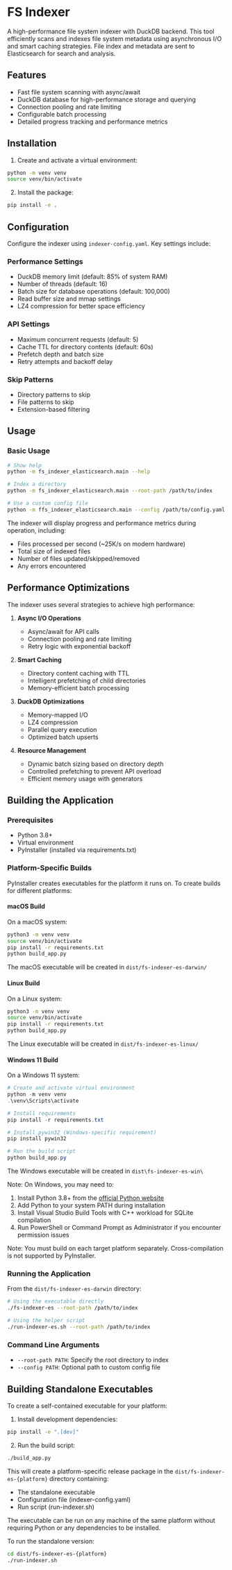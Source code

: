 # FS Indexer

A high-performance file system indexer with DuckDB backend. This tool efficiently scans and indexes file system metadata using asynchronous I/O and smart caching strategies. File index and metadata are sent to Elasticsearch for search and analysis. 

## Features

- Fast file system scanning with async/await
- DuckDB database for high-performance storage and querying
- Connection pooling and rate limiting
- Configurable batch processing
- Detailed progress tracking and performance metrics

## Installation

1. Create and activate a virtual environment:
```bash
python -m venv venv
source venv/bin/activate
```

2. Install the package:
```bash
pip install -e .
```

## Configuration

Configure the indexer using `indexer-config.yaml`. Key settings include:

### Performance Settings
- DuckDB memory limit (default: 85% of system RAM)
- Number of threads (default: 16)
- Batch size for database operations (default: 100,000)
- Read buffer size and mmap settings
- LZ4 compression for better space efficiency

### API Settings
- Maximum concurrent requests (default: 5)
- Cache TTL for directory contents (default: 60s)
- Prefetch depth and batch size
- Retry attempts and backoff delay

### Skip Patterns
- Directory patterns to skip
- File patterns to skip
- Extension-based filtering

## Usage

### Basic Usage

```bash
# Show help
python -m fs_indexer_elasticsearch.main --help

# Index a directory
python -m fs_indexer_elasticsearch.main --root-path /path/to/index

# Use a custom config file
python -m ffs_indexer_elasticsearch.main --config /path/to/config.yaml --root-path /path/to/index
```

The indexer will display progress and performance metrics during operation, including:
- Files processed per second (~25K/s on modern hardware)
- Total size of indexed files
- Number of files updated/skipped/removed
- Any errors encountered

## Performance Optimizations

The indexer uses several strategies to achieve high performance:

1. **Async I/O Operations**
   - Async/await for API calls
   - Connection pooling and rate limiting
   - Retry logic with exponential backoff

2. **Smart Caching**
   - Directory content caching with TTL
   - Intelligent prefetching of child directories
   - Memory-efficient batch processing

3. **DuckDB Optimizations**
   - Memory-mapped I/O
   - LZ4 compression
   - Parallel query execution
   - Optimized batch upserts

4. **Resource Management**
   - Dynamic batch sizing based on directory depth
   - Controlled prefetching to prevent API overload
   - Efficient memory usage with generators

## Building the Application

### Prerequisites
- Python 3.8+
- Virtual environment
- PyInstaller (installed via requirements.txt)

### Platform-Specific Builds

PyInstaller creates executables for the platform it runs on. To create builds for different platforms:

#### macOS Build
On a macOS system:
```bash
python3 -m venv venv
source venv/bin/activate
pip install -r requirements.txt
python build_app.py
```
The macOS executable will be created in `dist/fs-indexer-es-darwin/`

#### Linux Build
On a Linux system:
```bash
python3 -m venv venv
source venv/bin/activate
pip install -r requirements.txt
python build_app.py
```
The Linux executable will be created in `dist/fs-indexer-es-linux/`

#### Windows 11 Build
On a Windows 11 system:
```powershell
# Create and activate virtual environment
python -m venv venv
.\venv\Scripts\activate

# Install requirements
pip install -r requirements.txt

# Install pywin32 (Windows-specific requirement)
pip install pywin32

# Run the build script
python build_app.py
```
The Windows executable will be created in `dist\fs-indexer-es-win\`

Note: On Windows, you may need to:
1. Install Python 3.8+ from the [official Python website](https://www.python.org/downloads/)
2. Add Python to your system PATH during installation
3. Install Visual Studio Build Tools with C++ workload for SQLite compilation
4. Run PowerShell or Command Prompt as Administrator if you encounter permission issues

Note: You must build on each target platform separately. Cross-compilation is not supported by PyInstaller.

### Running the Application

From the `dist/fs-indexer-es-darwin` directory:

```bash
# Using the executable directly
./fs-indexer-es --root-path /path/to/index

# Using the helper script
./run-indexer-es.sh --root-path /path/to/index
```

### Command Line Arguments

- `--root-path PATH`: Specify the root directory to index
- `--config PATH`: Optional path to custom config file

## Building Standalone Executables

To create a self-contained executable for your platform:

1. Install development dependencies:
```bash
pip install -e ".[dev]"
```

2. Run the build script:
```bash
./build_app.py
```

This will create a platform-specific release package in the `dist/fs-indexer-es-{platform}` directory containing:
- The standalone executable
- Configuration file (indexer-config.yaml)
- Run script (run-indexer.sh)

The executable can be run on any machine of the same platform without requiring Python or any dependencies to be installed.

To run the standalone version:
```bash
cd dist/fs-indexer-es-{platform}
./run-indexer.sh
